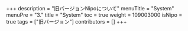 +++
description = "旧バージョンNipoについて"
menuTitle = "System"
menuPre = "3."
title = "System"
toc = true
weight = 109003000
isNipo = true
tags = ["旧バージョン"]
contributors = []
+++
